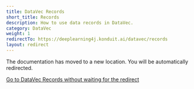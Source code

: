 ```yaml
---
title: DataVec Records
short_title: Records
description: How to use data records in DataVec.
category: DataVec
weight: 1
redirectTo: https://deeplearning4j.konduit.ai/datavec/records
layout: redirect
---
```


The documentation has moved to a new location. You will be automatically redirected.
            
[Go to DataVec Records without waiting for the redirect](https://deeplearning4j.konduit.ai/datavec/records)

        
